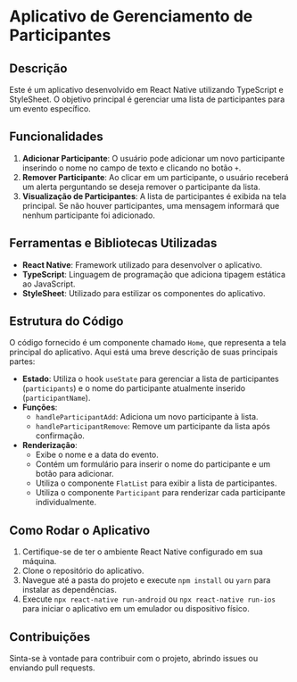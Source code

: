 # Aplicativo de Gerenciamento de Participantes

## Descrição

Este é um aplicativo desenvolvido em React Native utilizando TypeScript e StyleSheet. O objetivo principal é gerenciar uma lista de participantes para um evento específico.

## Funcionalidades

1. **Adicionar Participante**: O usuário pode adicionar um novo participante inserindo o nome no campo de texto e clicando no botão `+`.
2. **Remover Participante**: Ao clicar em um participante, o usuário receberá um alerta perguntando se deseja remover o participante da lista.
3. **Visualização de Participantes**: A lista de participantes é exibida na tela principal. Se não houver participantes, uma mensagem informará que nenhum participante foi adicionado.

## Ferramentas e Bibliotecas Utilizadas

- **React Native**: Framework utilizado para desenvolver o aplicativo.
- **TypeScript**: Linguagem de programação que adiciona tipagem estática ao JavaScript.
- **StyleSheet**: Utilizado para estilizar os componentes do aplicativo.

## Estrutura do Código

O código fornecido é um componente chamado `Home`, que representa a tela principal do aplicativo. Aqui está uma breve descrição de suas principais partes:

- **Estado**: Utiliza o hook `useState` para gerenciar a lista de participantes (`participants`) e o nome do participante atualmente inserido (`participantName`).
- **Funções**:
  - `handleParticipantAdd`: Adiciona um novo participante à lista.
  - `handleParticipantRemove`: Remove um participante da lista após confirmação.
- **Renderização**:
  - Exibe o nome e a data do evento.
  - Contém um formulário para inserir o nome do participante e um botão para adicionar.
  - Utiliza o componente `FlatList` para exibir a lista de participantes.
  - Utiliza o componente `Participant` para renderizar cada participante individualmente.

## Como Rodar o Aplicativo

1. Certifique-se de ter o ambiente React Native configurado em sua máquina.
2. Clone o repositório do aplicativo.
3. Navegue até a pasta do projeto e execute `npm install` ou `yarn` para instalar as dependências.
4. Execute `npx react-native run-android` ou `npx react-native run-ios` para iniciar o aplicativo em um emulador ou dispositivo físico.

## Contribuições

Sinta-se à vontade para contribuir com o projeto, abrindo issues ou enviando pull requests.

